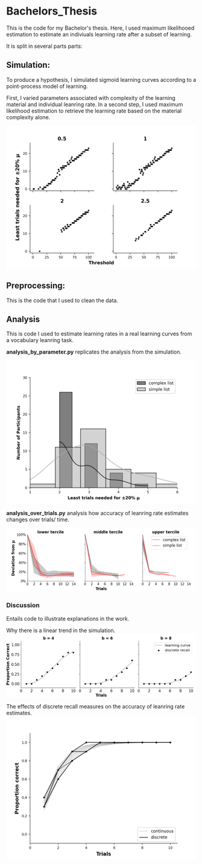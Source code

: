 # Bachelors_Thesis



This is the code for my Bachelor's thesis.
Here, I used maximum likelihooed estimation to estimate an indiviuals learning rate after a subset of learning.

It is split in several parts parts:

## Simulation:

To produce a hypothesis, I simulated sigmoid learning curves according to a point-process model of learning.

First, I varied parameters associated with complexity of the learning material and individual leanring rate.
In a second step, I used maximum likelihood estimation to retrieve the learning rate based on the material complexity alone.

![simulation](Plots/Simulation_Fig1.png)

## Preprocessing:

This is the code that I used to clean the data.

## Analysis

This is code I used to estimate learning rates in a real learning curves from a vocabulary leanring task.

**analysis_by_parameter.py** replicates the analysis from the simulation.

![hist](Plots/Hist_param_Fig2.png)

**analysis_over_trials.py** analysis how accuracy of leanring rate estimates changes over trials/ time.

![red](Plots/Red_Fig3.png)


### Discussion

Entails code to illustrate explanations in the work.

Why there is a linear trend in the simulation.
![tail](Plots/tail_Fig4.png)

The effects of discrete recall measures on the accuracy of leanring rate estimates.
![discrete](Plots/discrete_Fig5.png)
